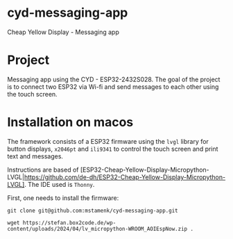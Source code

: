 # cyd-messaging-app
Cheap Yellow Display - Messaging app 

# Project

Messaging app using the CYD - ESP32-2432S028. The goal of the project is to connect two ESP32 via Wi-fi and send messages to each other using the touch screen.

# Installation on macos

The framework consists of a ESP32 firmware using the `lvgl` library for button displays, `x2046pt` and `ili9341` to control the touch screen and print text and messages. 

Instructions are based of [ESP32-Cheap-Yellow-Display-Micropython-LVGL|https://github.com/de-dh/ESP32-Cheap-Yellow-Display-Micropython-LVGL]. The IDE used is `Thonny`. 

First, one needs to install the firmware:

```
git clone git@github.com:mstamenk/cyd-messaging-app.git

wget https://stefan.box2code.de/wp-content/uploads/2024/04/lv_micropython-WROOM_AOIEspNow.zip .


```


